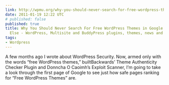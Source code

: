 ```yaml
---
link: http://wpmu.org/why-you-should-never-search-for-free-wordpress-themes-in-google-or-anywhere-else/
date: 2011-01-19 12:22 UTC
# published: false
published: true
title: Why You Should Never Search For Free WordPress Themes in Google or Anywhere
  Else - WordPress, Multisite and BuddyPress plugins, themes, news and help – WPMU.org
tags:
- Wordpress
---
```


A few months ago I wrote about WordPress Security. Now, armed only with the words “free WordPress themes,” builtBackwards’ Theme Authenticity Checker Plugin and Donncha O Caoimh’s Exploit Scanner, I’m going to take a look through the first page of Google to see just how safe pages ranking for “Free WordPress Themes” are.
